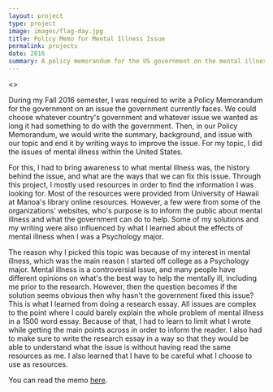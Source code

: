 ```yaml
---
layout: project
type: project
image: images/flag-day.jpg
title: Policy Memo for Mental Illness Issue
permalink: projects
date: 2016
summary: A policy memorandum for the US government on the mental illness.
---
```

<>

During my Fall 2016 semester, I was required to write a Policy Memorandum for the government on an issue the government currently faces.  We could choose whatever country's government and whatever issue we wanted as long it had something to do with the government.  Then, in our Policy Memorandum, we would write the summary, background, and issue with our topic and end it by writing ways to improve the issue.  For my topic, I did the issues of mental illness within the United States.

For this, I had to bring awareness to what mental illness was, the history behind the issue, and what are the ways that we can fix this issue.  Through this project, I mostly used resources in order to find the information I was looking for.  Most of the resources were provided from University of Hawaii at Manoa's library online resources.  However, a few were from some of the organizations' websites, who's purpose is to inform the public about mental illness and what the government can do to help.  Some of my solutions and my writing were also influenced by what I learned about the effects of mental illness when I was a Psychology major.

The reason why I picked this topic was because of my interest in mental illness, which was the main reason I started off college as a Psychology major.  Mental illness is a controversial issue, and many people have different opinions on what's the best way to help the mentally ill, including me prior to the research.  However, then the question becomes if the solution seems obvious then why hasn't the government fixed this issue?  This is what I learned from doing a research essay.  All issues are complex to the point where I could barely explain the whole problem of mental illness in a 1500 word essay.  Because of that, I had to learn to limit what I wrote while getting the main points across in order to inform the reader.  I also had to make sure to write the research essay in a way so that they would be able to understand what the issue is without having read the same resources as me.  I also learned that I have to be careful what I choose to use as resources.

You can read the memo [here](http://mary-pascual.github.io/projects/PolicyMemorandum.pdf).
